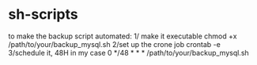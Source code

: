 # sh-scripts

to make the backup script automated:
1/ make it executable
chmod +x /path/to/your/backup_mysql.sh
2/set up the crone job
crontab -e
3/schedule it, 48H in my case
0 */48 * * * /path/to/your/backup_mysql.sh

